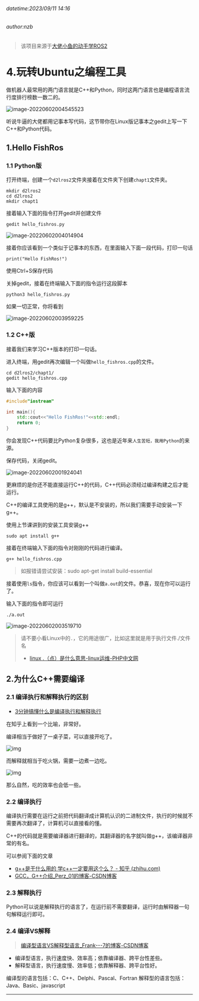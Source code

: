 ###### datetime:2023/09/11 14:16

###### author:nzb

> 该项目来源于[大佬小鱼的动手学ROS2](https://fishros.com/d2lros2)

# 4.玩转Ubuntu之编程工具

做机器人最常用的两门语言就是C++和Python，同时这两门语言也是编程语言流行度排行榜数一数二的。

![image-20220602004545523](imgs/image-20220602004545523.png)

听说牛逼的大佬都用记事本写代码，这节带你在Linux版记事本之gedit上写一下C++和Python代码。

## 1.Hello FishRos

### 1.1 Python版

打开终端，创建一个`d2lros2`文件夹接着在文件夹下创建`chapt1`文件夹。

```shell
mkdir d2lros2
cd d2lros2
mkdir chapt1
```

接着输入下面的指令打开gedit并创建文件

```
gedit hello_fishros.py
```

![image-20220602004014904](imgs/image-20220602004014904.png)

接着你应该看到一个类似于记事本的东西，在里面输入下面一段代码，打印一句话

```
print("Hello FishRos!")
```

使用Ctrl+S保存代码

关掉gedit，接着在终端输入下面的指令运行这段脚本

```
python3 hello_fishros.py
```

如果一切正常，你将看到

![image-20220602003959225](imgs/image-20220602003959225.png)

### 1.2 C++版

接着我们来学习C++版本的打印一句话。

进入终端，用gedit再次编辑一个叫做`hello_fishros.cpp`的文件。

```shell
cd d2lros2/chapt1/
gedit hello_fishros.cpp
```

输入下面的内容

```c++
#include"iostream"

int main(){
    std::cout<<"Hello FishRos!"<<std::endl;
    return 0;
}
```

你会发现C++代码要比Python复杂很多，这也是近年来`人生苦短，我用Python`的来源。

保存代码，关闭gedit。

![image-20220602001924041](imgs/image-20220602001924041.png)

更麻烦的是你还不能直接运行C++的代码，C++代码必须经过编译构建之后才能运行。

C++的编译工具使用的是g++，默认是不安装的，所以我们需要手动安装一下g++。

使用上节课讲到的安装工具安装g++

```
sudo apt install g++
```

接着在终端输入下面的指令对刚刚的代码进行编译。

```
g++ hello_fishros.cpp
```

> 如报错请尝试安装：sudo apt-get install build-essential

接着使用`ls`指令，你应该可以看到一个叫做`a.out`的文件。恭喜，现在你可以运行了。

输入下面的指令即可运行

```
./a.out
```

![image-20220602003519710](imgs/image-20220602003519710.png)

> 请不要小看Linux中的`.`，它的用途很广，比如这里就是用于执行文件./文件名
>
> - [linux .（点）是什么意思-linux运维-PHP中文网](https://www.php.cn/linux-434268.html)



## 2.为什么C++需要编译

### 2.1 编译执行和解释执行的区别

- [3分钟搞懂什么是编译执行和解释执行](https://cloud.tencent.com/developer/article/1894284)

在知乎上看到一个比喻，非常好。

编译相当于做好了一桌子菜，可以直接开吃了。

![img](imgs/1620.jpeg)

而解释就相当于吃火锅，需要一边煮一边吃。

![img](imgs/1620-16541024020071.jpeg)

那么自然，吃的效率也会低一些。

### 2.2 编译执行

编译执行需要在运行之前把代码翻译成计算机认识的二进制文件，执行的时候就不需要再次翻译了，计算机可以直接看的懂。

C++的代码就是需要编译器进行翻译的，其翻译器的名字就叫做g++，该编译器非常的有名。

可以参阅下面的文章

- [g++是干什么用的 学c++一定要用这个么？ - 知乎 (zhihu.com)](https://www.zhihu.com/question/389406095)
- [GCC，G++介绍_Perz_01的博客-CSDN博客](https://blog.csdn.net/qq_24898229/article/details/124355442)



### 2.3 解释执行

Python可以说是解释执行的语言了，在运行前不需要翻译，运行时由解释器一句句解释运行即可。



### 2.4 编译VS解释

> [编译型语言VS解释型语言_Frank---7的博客-CSDN博客](https://blog.csdn.net/qq_45783660/article/details/119451738)

- 编译型语言，执行速度快、效率高；依靠编译器、跨平台性差些。
- 解释型语言，执行速度慢、效率低；依靠解释器、跨平台性好。

编译型的语言包括：C、C++、Delphi、Pascal、Fortran
解释型的语言包括：Java、Basic、javascript



--------------
